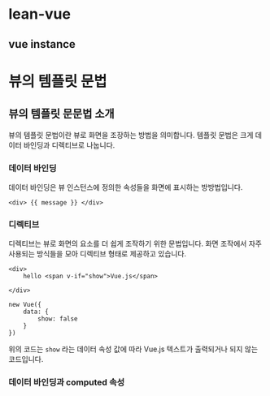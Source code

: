 # lean-vue

## vue instance

# 뷰의 템플릿 문법


## 뷰의 템플릿 문문법 소개

뷰의 템플릿 문법이란 뷰로 화면을 조장하는 방법을 의미합니다. 템플릿 문법은 크게 데이터 바인딩과 디렉티브로 나눕니다.


### 데이터 바인딩

데이터 바인딩은 뷰 인스턴스에 정의한 속성들을 화면에 표시하는 방방법입니다.

```vue
<div> {{ message }} </div>
```


### 디렉티브

디렉티브는 뷰로 화면의 요소를 더 쉽게 조작하기 위한 문법입니다. 화면 조작에서 자주 사용되는 방식들을 모아 디렉티브 형태로 제공하고 있습니다.

```vue
<div>
    hello <span v-if="show">Vue.js</span>

</div>
```

```vue
new Vue({
    data: {
        show: false
    }
})
```

위의 코드는 `show` 라는 데이터 속성 값에 따라 Vue.js 텍스트가 출력되거나 되지 않는 코드입니다. 

### 데이터 바인딩과 computed 속성
